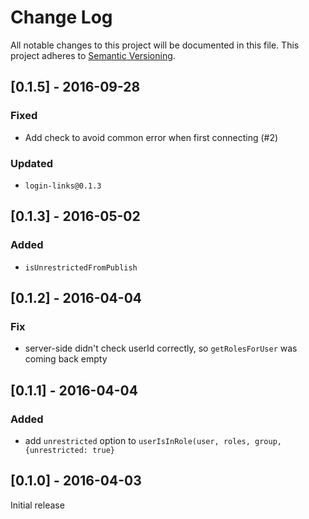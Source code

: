 # Change Log

All notable changes to this project will be documented in this file.
This project adheres to [Semantic Versioning](http://semver.org/).

## [0.1.5] - 2016-09-28
### Fixed
- Add check to avoid common error when first connecting (#2)

### Updated
- `login-links@0.1.3`

## [0.1.3] - 2016-05-02
### Added
- `isUnrestrictedFromPublish`

## [0.1.2] - 2016-04-04
### Fix
- server-side didn't check userId correctly, so `getRolesForUser` was coming back empty

## [0.1.1] - 2016-04-04
### Added
- add `unrestricted` option to `userIsInRole(user, roles, group, {unrestricted: true}`

## [0.1.0] - 2016-04-03
Initial release
